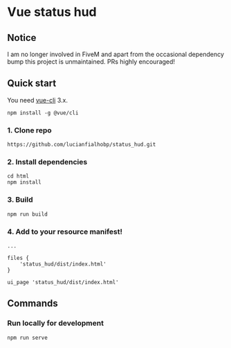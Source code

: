 # Vue status hud
## Notice
I am no longer involved in FiveM and apart from the occasional dependency bump this project is unmaintained. PRs highly encouraged!

## Quick start
You need [vue-cli](https://cli.vuejs.org/) 3.x.
```
npm install -g @vue/cli
```
### 1. Clone repo
```
https://github.com/lucianfialhobp/status_hud.git
```

### 2. Install dependencies
```
cd html
npm install
```

### 3. Build
```
npm run build
```

### 4. Add to your resource manifest!
```
...

files {
    'status_hud/dist/index.html'
}

ui_page 'status_hud/dist/index.html'
```
## Commands
### Run locally for development
```
npm run serve
```
